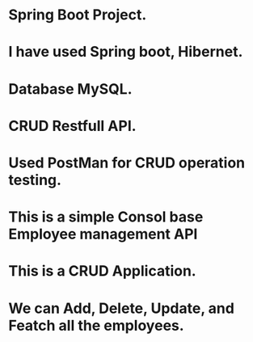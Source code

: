 # Spring Boot Project.
# I have used Spring boot, Hibernet.
# Database MySQL.
# CRUD Restfull API.
# Used PostMan for CRUD operation testing. 
# This is a simple Consol base Employee management API
# This is a CRUD Application.
# We can Add, Delete, Update, and Featch all the employees.
